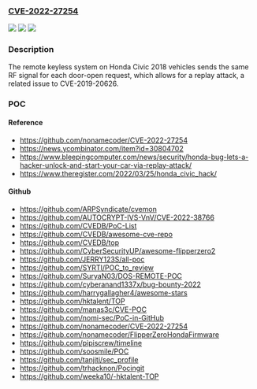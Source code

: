 ### [CVE-2022-27254](https://cve.mitre.org/cgi-bin/cvename.cgi?name=CVE-2022-27254)
![](https://img.shields.io/static/v1?label=Product&message=n%2Fa&color=blue)
![](https://img.shields.io/static/v1?label=Version&message=n%2Fa&color=blue)
![](https://img.shields.io/static/v1?label=Vulnerability&message=n%2Fa&color=brighgreen)

### Description

The remote keyless system on Honda Civic 2018 vehicles sends the same RF signal for each door-open request, which allows for a replay attack, a related issue to CVE-2019-20626.

### POC

#### Reference
- https://github.com/nonamecoder/CVE-2022-27254
- https://news.ycombinator.com/item?id=30804702
- https://www.bleepingcomputer.com/news/security/honda-bug-lets-a-hacker-unlock-and-start-your-car-via-replay-attack/
- https://www.theregister.com/2022/03/25/honda_civic_hack/

#### Github
- https://github.com/ARPSyndicate/cvemon
- https://github.com/AUTOCRYPT-IVS-VnV/CVE-2022-38766
- https://github.com/CVEDB/PoC-List
- https://github.com/CVEDB/awesome-cve-repo
- https://github.com/CVEDB/top
- https://github.com/CyberSecurityUP/awesome-flipperzero2
- https://github.com/JERRY123S/all-poc
- https://github.com/SYRTI/POC_to_review
- https://github.com/SuryaN03/DOS-REMOTE-POC
- https://github.com/cyberanand1337x/bug-bounty-2022
- https://github.com/harrygallagher4/awesome-stars
- https://github.com/hktalent/TOP
- https://github.com/manas3c/CVE-POC
- https://github.com/nomi-sec/PoC-in-GitHub
- https://github.com/nonamecoder/CVE-2022-27254
- https://github.com/nonamecoder/FlipperZeroHondaFirmware
- https://github.com/pipiscrew/timeline
- https://github.com/soosmile/POC
- https://github.com/tanjiti/sec_profile
- https://github.com/trhacknon/Pocingit
- https://github.com/weeka10/-hktalent-TOP

